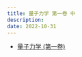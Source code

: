 ```yaml
---
title: 量子力学 第一卷 中
description:
date: 2022-10-31
---
```


- [量子力学 (第一卷)](https://book.douban.com/subject/25954720/)
